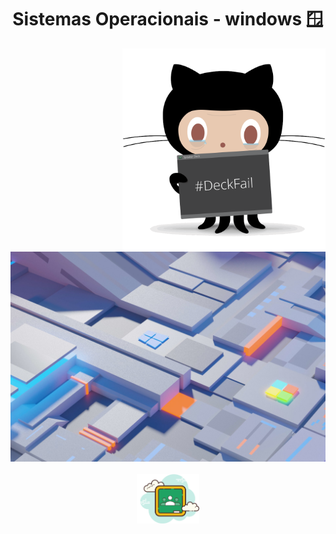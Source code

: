 <h1 align="center">Sistemas Operacionais - windows 🪟</h1>

<div align="left" widht="100">
    <img align="right" src="../../.github/deckfailcat.png" width="325" alt="octodex-img" title="octodex">

<br>

<img src="../../.github/bg-windows.jpg" width="575">

</div>

<br>

<footer align="center">
    <a href="https://drive.google.com/drive/folders/1tY5u2dqfIg6SbnoOwoOuk_qa08fh88XNfW1VaUK9UpvuZRJK7F_AX4NybxPhROV0ljybMHsg?usp=sharing" align="center" target="_blank">
        <img src="../../.github/classroom.png" width="100" align="center">
    </a>
</footer>
